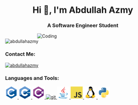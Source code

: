 <h1 align="center">Hi 👋, I'm Abdullah Azmy</h1>
<h3 align="center">A Software Engineer Student</h3>

<img align="right" alt="Coding" width="400" src="[Programming Gif](https://media.giphy.com/media/v1.Y2lkPTc5MGI3NjExbDJlZTdyNGR1azVmeTlyd3YzMmRqdzZ3cjRudGY2aDZndG5reGI5dSZlcD12MV9naWZzX3NlYXJjaCZjdD1n/26tn33aiTi1jkl6H6/giphy.gif)">
<p align="left"> <img src="https://komarev.com/ghpvc/?username=abdullahazmy&label=Profile%20views&color=0e75b6&style=flat" alt="abdullahazmy" /> </p>


<h3 align="left">Contact Me:</h3>
<p align="left">
<a href="https://www.linkedin.com/in/abdullahazmyelsherbini/" target="_blank"><img align="center" src="https://raw.githubusercontent.com/rahuldkjain/github-profile-readme-generator/master/src/images/icons/Social/linked-in-alt.svg" alt="abdullahazmy" height="30" width="40" /></a>

</p>

<h3 align="left">Languages and Tools:</h3>
<p align="left"> <a href="https://www.cprogramming.com/" target="_blank" rel="noreferrer"> <img src="https://raw.githubusercontent.com/devicons/devicon/master/icons/c/c-original.svg" alt="c" width="40" height="40"/> </a> <a href="https://www.w3schools.com/cpp/" target="_blank" rel="noreferrer"> <img src="https://raw.githubusercontent.com/devicons/devicon/master/icons/cplusplus/cplusplus-original.svg" alt="cplusplus" width="40" height="40"/> </a> <a href="https://www.w3schools.com/cs/" target="_blank" rel="noreferrer"> <img src="https://raw.githubusercontent.com/devicons/devicon/master/icons/csharp/csharp-original.svg" alt="csharp" width="40" height="40"/> </a> <a href="https://git-scm.com/" target="_blank" rel="noreferrer"> <img src="https://www.vectorlogo.zone/logos/git-scm/git-scm-icon.svg" alt="git" width="40" height="40"/> </a> <a href="https://www.java.com" target="_blank" rel="noreferrer"> <img src="https://raw.githubusercontent.com/devicons/devicon/master/icons/java/java-original.svg" alt="java" width="40" height="40"/> </a> <a href="https://developer.mozilla.org/en-US/docs/Web/JavaScript" target="_blank" rel="noreferrer"> <img src="https://raw.githubusercontent.com/devicons/devicon/master/icons/javascript/javascript-original.svg" alt="javascript" width="40" height="40"/> </a> <a href="https://www.linux.org/" target="_blank" rel="noreferrer"> <img src="https://raw.githubusercontent.com/devicons/devicon/master/icons/linux/linux-original.svg" alt="linux" width="40" height="40"/> </a> <a href="https://www.python.org" target="_blank" rel="noreferrer"> <img src="https://raw.githubusercontent.com/devicons/devicon/master/icons/python/python-original.svg" alt="python" width="40" height="40"/> </a> </p>
